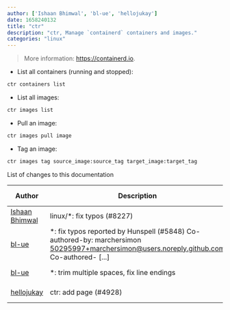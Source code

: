 ```yaml
---
author: ['Ishaan Bhimwal', 'bl-ue', 'hellojukay']
date: 1658240132
title: "ctr"
description: "ctr, Manage `containerd` containers and images."
categories: "linux"
---
```

> More information: <https://containerd.io>.

- List all containers (running and stopped):

```bash
ctr containers list
```

- List all images:

```bash
ctr images list
```

- Pull an image:

```bash
ctr images pull image
```

- Tag an image:

```bash
ctr images tag source_image:source_tag target_image:target_tag
```
List of changes to this documentation


Author | Description | ISO 8601 Date | GitHub link
------|-----|-----|-----
[Ishaan Bhimwal](mailto:ishaanbhimwal@protonmail.com) | linux/*: fix typos (#8227) | 2022-07-19T16:15:32 | [099ee2657117](https://github.com/tldr-pages/tldr/commit/099ee2657117da61e75d93ffae2c49690b4c8440)
[bl-ue](mailto:54780737+bl-ue@users.noreply.github.com) | *: fix typos reported by Hunspell (#5848) Co-authored-by: marchersimon <50295997+marchersimon@users.noreply.github.com> Co-authored- [...] | 2021-05-20T22:13:41 | [8ebd171d6f00](https://github.com/tldr-pages/tldr/commit/8ebd171d6f001698709fefc02b1fd5cc9f3a99c4)
[bl-ue](mailto:54780737+bl-ue@users.noreply.github.com) | *: trim multiple spaces, fix line endings | 2021-04-04T01:44:24 | [04dd546e2de7](https://github.com/tldr-pages/tldr/commit/04dd546e2de7f59f40a867acca6f46b0dc8ea9b4)
[hellojukay](mailto:licong@qianxin.com) | ctr: add page (#4928) | 2020-11-05T11:09:18 | [ca9301add6d5](https://github.com/tldr-pages/tldr/commit/ca9301add6d5ff8f1cff964ecd91fec298d0395b)

